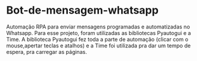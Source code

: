 # Bot-de-mensagem-whatsapp

Automação RPA para enviar mensagens programadas e automatizadas no Whatsapp. Para esse projeto, foram utilizadas as bibliotecas Pyautogui e a Time. A biblioteca Pyautogui fez toda a parte de automação (clicar com o mouse,apertar teclas e atalhos) e a Time foi utilizada pra dar um tempo de espera, pra carregar as páginas.
